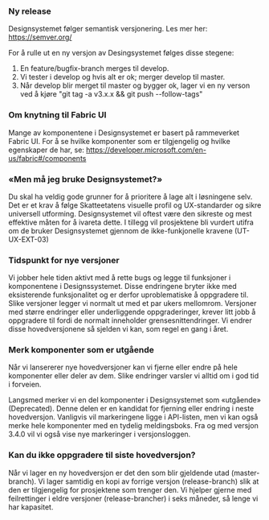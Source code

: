 ### Ny release

Designsystemet følger semantisk versjonering.
Les mer her: https://semver.org/

For å rulle ut en ny versjon av Desingsystemet følges disse stegene:

1. En feature/bugfix-branch merges til develop.
2. Vi tester i develop og hvis alt er ok; merger develop til master.
3. Når develop blir merget til master og bygger ok, lager vi en ny verson ved å kjøre "git tag -a v3.x.x && git push --follow-tags"

### Om knytning til Fabric UI

Mange av komponentene i Designsystemet er basert på rammeverket Fabric UI. For å se hvilke komponenter som er tilgjengelig og hvilke egenskaper de har, se: https://developer.microsoft.com/en-us/fabric#/components


### «Men må jeg bruke Designsystemet?»

Du skal ha veldig gode grunner for å prioritere å lage alt i løsningene selv. Det er et krav å følge Skatteetatens visuelle profil og UX-standarder og sikre universell utforming. Designsystemet vil oftest være den sikreste og mest effektive måten for å ivareta dette. I tillegg vil prosjektene bli vurdert utifra om de bruker Designsystemet gjennom de ikke-funkjonelle kravene (UT-UX-EXT-03)

### Tidspunkt for nye versjoner

Vi jobber hele tiden aktivt med å rette bugs og legge til funksjoner i komponentene i Designssystemet. Disse endringene bryter ikke med eksisterende funksjonalitet og er derfor uproblematiske å oppgradere til. Slike versjoner legger vi normalt ut med et par ukers mellomrom. Versjoner med større endringer eller underliggende oppgraderinger, krever litt jobb å oppgradere til fordi de normalt inneholder grensesnittendringer. Vi endrer disse hovedversjonene så sjelden vi kan, som regel en gang i året.

### Merk komponenter som er utgående

Når vi lansererer nye hovedversjoner kan vi fjerne eller endre på hele komponenter eller deler av dem. Slike endringer varsler vi alltid om i god tid i forveien.

Langsmed merker vi en del komponenter i Designsystemet som «utgående» (Deprecated). Denne delen er en kandidat for fjerning eller endring i neste hovedversjon. Vanligvis vil markeringene ligge i API-listen, men vi kan også merke hele komponenter med en tydelig meldingsboks. Fra og med versjon 3.4.0 vil vi også vise nye markeringer i versjonsloggen.

### Kan du ikke oppgradere til siste hovedversjon?

Når vi lager en ny hovedversjon er det den som blir gjeldende utad (master-branch). Vi lager samtidig en kopi av forrige versjon (release-branch) slik at den er tilgjengelig for prosjektene som trenger den. Vi hjelper gjerne med feilrettinger i eldre versjoner (release-brancher) i seks måneder, så lenge vi har kapasitet.
